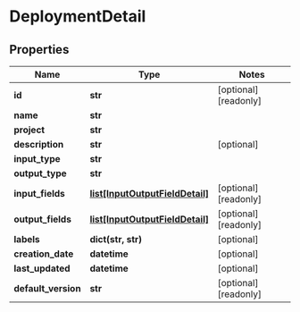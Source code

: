 # DeploymentDetail

## Properties
Name | Type | Notes
------------ | ------------- | -------------
**id** | **str** | [optional] [readonly]
**name** | **str** |
**project** | **str** |
**description** | **str** | [optional]
**input_type** | **str** |
**output_type** | **str** |
**input_fields** | [**list[InputOutputFieldDetail]**](InputOutputFieldDetail.md) | [optional] [readonly]
**output_fields** | [**list[InputOutputFieldDetail]**](InputOutputFieldDetail.md) | [optional] [readonly]
**labels** | **dict(str, str)** | [optional]
**creation_date** | **datetime** | [optional]
**last_updated** | **datetime** | [optional]
**default_version** | **str** | [optional] [readonly]



